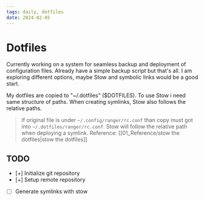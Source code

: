 ```yaml
---
tags: daily, dotfiles
date: 2024-02-05
---
```


# Dotfiles

Currently working on a system for seamless backup and deployment of configuration files. Already have a simple backup script but that's all. I am exploring different options, maybe Stow and symbolic links would be a good start.

My dotfiles are copied to "~/.dotfiles" ($DOTFILES). To use Stow i need same structure of paths. When creating symlinks, Stow also follows the relative paths.

>If original file is under `~/.config/ranger/rc.conf` than copy must got into `~/.dotfiles/ranger/rc.conf`. Stow will follow the relative path when deploying a symlink. Reference: [[01_Reference/stow the dotfiles|stow the dotfiles]]

## TODO

- [+] Initialize git repository
- [+] Setup remote repository
- [ ] Generate symlinks with stow